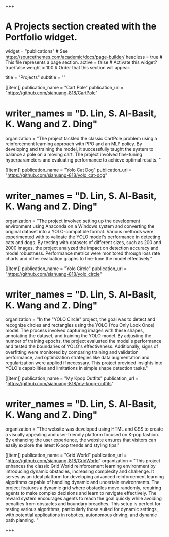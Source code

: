 +++
# A Projects section created with the Portfolio widget.
widget = "publications"  # See https://sourcethemes.com/academic/docs/page-builder/
headless = true  # This file represents a page section.
active = false  # Activate this widget? true/false
weight = 100  # Order that this section will appear.

title = "Projects"
subtitle = ""





[[item]]
  publication_name = "Cart Pole"
  publication_url = "https://github.com/siahuang-818/CartPole"
#  writer_names = "**D. Lin**, S. Al-Basit, K. Wang and Z. Ding"
  organization = "The project tackled the classic CartPole problem using a reinforcement learning approach with PPO and an MLP policy. By developing and training the model, it successfully taught the system to balance a pole on a moving cart. The project involved fine-tuning hyperparameters and evaluating performance to achieve optimal results. "

[[item]]
  publication_name = "Yolo Cat Dog"
  publication_url = "https://github.com/siahuang-818/yolo_cat-dog"
#  writer_names = "**D. Lin**, S. Al-Basit, K. Wang and Z. Ding"
  organization = "The project involved setting up the development environment using Anaconda on a Windows system and converting the original dataset into a YOLO-compatible format. Various methods were experimented with to validate the YOLO model's performance in detecting cats and dogs. By testing with datasets of different sizes, such as 200 and 2000 images, the project analyzed the impact on detection accuracy and model robustness. Performance metrics were monitored through loss rate charts and other evaluation graphs to fine-tune the model effectively."

[[item]]
  publication_name = "Yolo Circle"
  publication_url = "https://github.com/siahuang-818/yolo_circle"
#  writer_names = "**D. Lin**, S. Al-Basit, K. Wang and Z. Ding"
  organization = "In the \"YOLO Circle\" project, the goal was to detect and recognize circles and rectangles using the YOLO (You Only Look Once) model. The process involved capturing images with these shapes, annotating the dataset, and training the YOLO model. By adjusting the number of training epochs, the project evaluated the model's performance and tested the boundaries of YOLO's effectiveness. Additionally, signs of overfitting were monitored by comparing training and validation performance, and optimization strategies like data augmentation and regularization were applied if necessary. This project provided insights into YOLO's capabilities and limitations in simple shape detection tasks."

[[item]]
  publication_name = "My Kpop Outfits"
  publication_url = "https://github.com/siahuang-818/my-kpop-outfits"
#  writer_names = "**D. Lin**, S. Al-Basit, K. Wang and Z. Ding"
  organization = "The website was developed using HTML and CSS to create a visually appealing and user-friendly platform focused on K-pop fashion. By enhancing the user experience, the website ensures that visitors can easily explore the latest K-pop trends and styling tips."

[[item]]
  publication_name = "Grid World"
  publication_url = "https://github.com/siahuang-818/GridWorld"
  organization = "This project enhances the classic Grid World reinforcement learning environment by introducing dynamic obstacles, increasing complexity and challenge. It serves as an ideal platform for developing advanced reinforcement learning algorithms capable of handling dynamic and uncertain environments. The project features a dynamic grid where obstacles move randomly, requiring agents to make complex decisions and learn to navigate effectively. The reward system encourages agents to reach the goal quickly while avoiding penalties from obstacles and boundary breaches. This setup is perfect for testing various algorithms, particularly those suited for dynamic settings, with potential applications in robotics, autonomous driving, and dynamic path planning. "

+++

